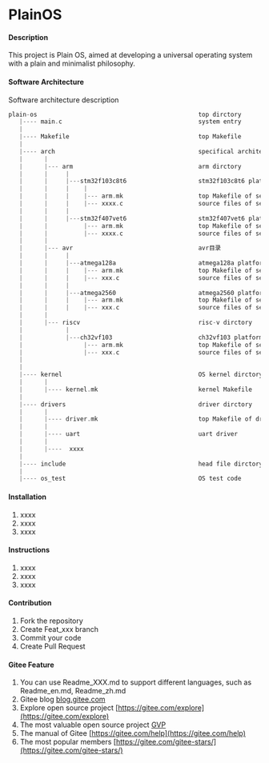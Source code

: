 # PlainOS

#### Description
This project is Plain OS, aimed at developing a universal operating system with a plain and minimalist philosophy.

#### Software Architecture
Software architecture description
```c++
plain-os                                             top dirctory
   |---- main.c                                      system entry
   |
   |---- Makefile                                    top Makefile
   |
   |---- arch                                        specifical architecture
   |      |
   |      |--- arm                                   arm dirctory
   |      |     |
   |      |     |---stm32f103c8t6                    stm32f103c8t6 platform feature setup code
   |      |     |    |
   |      |     |    |--- arm.mk                     top Makefile of setup code
   |      |     |    |--- xxxx.c                     source files of setup code
   |      |     |
   |      |     |---stm32f407vet6                    stm32f407vet6 platform feature setup code
   |      |          |--- arm.mk                     top Makefile of setup code
   |      |          |--- xxxx.c                     source files of setup code
   |      |
   |      |--- avr                                   avr目录
   |      |     |
   |      |     |---atmega128a                       atmega128a platform feature setup code
   |      |     |    |--- arm.mk                     top Makefile of setup code
   |      |     |    |--- xxx.c                      source files of setup code
   |      |     |
   |      |     |---atmega2560                       atmega2560 platform feature setup code
   |      |     |    |--- arm.mk                     top Makefile of setup code
   |      |     |    |--- xxx.c                      source files of setup code
   |      |
   |      |--- riscv                                 risc-v dirctory
   |            |
   |            |---ch32vf103                        ch32vf103 platform feature setup code
   |                 |--- arm.mk                     top Makefile of setup code
   |                 |--- xxx.c                      source files of setup code
   |
   |  
   |---- kernel                                      OS kernel dirctory
   |      |
   |      |---- kernel.mk                            kernel Makefile
   |
   |---- drivers                                     driver dirctory
   |      |
   |      |---- driver.mk                            top Makefile of driver code
   |      |
   |      |---- uart                                 uart driver
   |      |
   |      |----  xxxx
   | 
   |---- include                                     head file dirctory
   |
   |---- os_test                                     OS test code
```

#### Installation

1.  xxxx
2.  xxxx
3.  xxxx

#### Instructions

1.  xxxx
2.  xxxx
3.  xxxx

#### Contribution

1.  Fork the repository
2.  Create Feat_xxx branch
3.  Commit your code
4.  Create Pull Request


#### Gitee Feature

1.  You can use Readme\_XXX.md to support different languages, such as Readme\_en.md, Readme\_zh.md
2.  Gitee blog [blog.gitee.com](https://blog.gitee.com)
3.  Explore open source project [https://gitee.com/explore](https://gitee.com/explore)
4.  The most valuable open source project [GVP](https://gitee.com/gvp)
5.  The manual of Gitee [https://gitee.com/help](https://gitee.com/help)
6.  The most popular members  [https://gitee.com/gitee-stars/](https://gitee.com/gitee-stars/)
